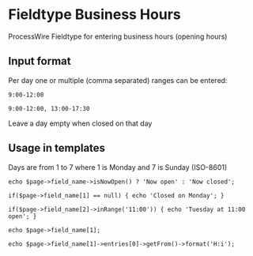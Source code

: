 # Fieldtype Business Hours
ProcessWire Fieldtype for entering business hours (opening hours) 

## Input format
Per day one or multiple (comma separated) ranges can be entered:

`9:00-12:00`

`9:00-12:00, 13:00-17:30` 

Leave a day empty when closed on that day

## Usage in templates

Days are from 1 to 7 where 1 is Monday and 7 is Sunday (ISO-8601)

`echo $page->field_name->isNowOpen() ? 'Now open' : 'Now closed';`

`if($page->field_name[1] == null) { echo 'Closed on Monday'; }`

`if($page->field_name[2]->inRange('11:00')) { echo 'Tuesday at 11:00 open'; }`

`echo $page->field_name[1];`

`echo $page->field_name[1]->entries[0]->getFrom()->format('H:i');`